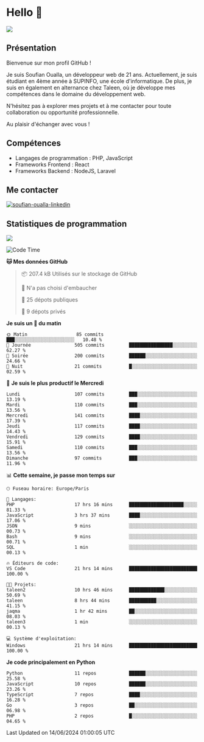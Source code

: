 # Hello 👋

![](https://komarev.com/ghpvc/?username=OSoufian&color=1a1b27)

## Présentation

Bienvenue sur mon profil GitHub !

Je suis Soufian Oualla, un développeur web de 21 ans. Actuellement, je suis étudiant en 4ème année à SUPINFO, une école d'informatique. De plus, je suis en également en alternance chez Taleen, où je développe mes compétences dans le domaine du développement web.

N'hésitez pas à explorer mes projets et à me contacter pour toute collaboration ou opportunité professionnelle.

Au plaisir d'échanger avec vous !

## Compétences

- Langages de programmation : PHP, JavaScript
- Frameworks Frontend : React
- Frameworks Backend : NodeJS, Laravel

## Me contacter

<p>
<a href="https://www.linkedin.com/in/soufian-oualla/" target="_blank"><img align="center" src="https://img.shields.io/badge/-LinkedIn-0077B5?style=for-the-badge&logo=Linkedin&logoColor=white" alt="soufian-oualla-linkedin"/></a>

## Statistiques de programmation

<a href="https://github-readme-stats.vercel.app/api/top-langs/?username=OSoufian&layout=compact">
  <img align="center" src="https://github-readme-stats.vercel.app/api/top-langs/?username=OSoufian&layout=compact"/>
</a>

<br />

<!--START_SECTION:waka-->
![Code Time](http://img.shields.io/badge/Code%20Time-62%20hrs%2014%20mins-blue)

**🐱 Mes données GitHub** 

> 📦 207.4 kB Utilisés sur le stockage de GitHub 
 > 
> 🚫 N'a pas choisi d'embaucher
 > 
> 📜 25 dépots publiques 
 > 
> 🔑 9 dépots privés 
 > 
**Je suis un 🐤 du matin** 

```text
🌞 Matin                  85 commits          ███░░░░░░░░░░░░░░░░░░░░░░   10.48 % 
🌆 Journée                505 commits         ████████████████░░░░░░░░░   62.27 % 
🌃 Soirée                 200 commits         ██████░░░░░░░░░░░░░░░░░░░   24.66 % 
🌙 Nuit                   21 commits          █░░░░░░░░░░░░░░░░░░░░░░░░   02.59 % 
```
📅 **Je suis le plus productif le Mercredi** 

```text
Lundi                    107 commits         ███░░░░░░░░░░░░░░░░░░░░░░   13.19 % 
Mardi                    110 commits         ███░░░░░░░░░░░░░░░░░░░░░░   13.56 % 
Mercredi                 141 commits         ████░░░░░░░░░░░░░░░░░░░░░   17.39 % 
Jeudi                    117 commits         ████░░░░░░░░░░░░░░░░░░░░░   14.43 % 
Vendredi                 129 commits         ████░░░░░░░░░░░░░░░░░░░░░   15.91 % 
Samedi                   110 commits         ███░░░░░░░░░░░░░░░░░░░░░░   13.56 % 
Dimanche                 97 commits          ███░░░░░░░░░░░░░░░░░░░░░░   11.96 % 
```


📊 **Cette semaine, je passe mon temps sur** 

```text
🕑︎ Fuseau horaire: Europe/Paris

💬 Langages: 
PHP                      17 hrs 16 mins      ████████████████████░░░░░   81.33 % 
JavaScript               3 hrs 37 mins       ████░░░░░░░░░░░░░░░░░░░░░   17.06 % 
JSON                     9 mins              ░░░░░░░░░░░░░░░░░░░░░░░░░   00.73 % 
Bash                     9 mins              ░░░░░░░░░░░░░░░░░░░░░░░░░   00.71 % 
SQL                      1 min               ░░░░░░░░░░░░░░░░░░░░░░░░░   00.13 % 

🔥 Éditeurs de code: 
VS Code                  21 hrs 14 mins      █████████████████████████   100.00 % 

🐱‍💻 Projets: 
taleen2                  10 hrs 46 mins      █████████████░░░░░░░░░░░░   50.69 % 
taleen                   8 hrs 44 mins       ██████████░░░░░░░░░░░░░░░   41.15 % 
jaqma                    1 hr 42 mins        ██░░░░░░░░░░░░░░░░░░░░░░░   08.03 % 
taleen3                  1 min               ░░░░░░░░░░░░░░░░░░░░░░░░░   00.13 % 

💻 Système d'exploitation: 
Windows                  21 hrs 14 mins      █████████████████████████   100.00 % 
```

**Je code principalement en Python** 

```text
Python                   11 repos            ██████░░░░░░░░░░░░░░░░░░░   25.58 % 
JavaScript               10 repos            ██████░░░░░░░░░░░░░░░░░░░   23.26 % 
TypeScript               7 repos             ████░░░░░░░░░░░░░░░░░░░░░   16.28 % 
Go                       3 repos             ██░░░░░░░░░░░░░░░░░░░░░░░   06.98 % 
PHP                      2 repos             █░░░░░░░░░░░░░░░░░░░░░░░░   04.65 % 
```




 Last Updated on 14/06/2024 01:00:05 UTC
<!--END_SECTION:waka-->
